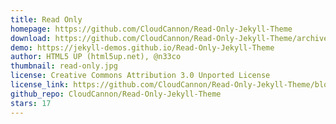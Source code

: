 ```yaml
---
title: Read Only
homepage: https://github.com/CloudCannon/Read-Only-Jekyll-Theme
download: https://github.com/CloudCannon/Read-Only-Jekyll-Theme/archive/master.zip
demo: https://jekyll-demos.github.io/Read-Only-Jekyll-Theme
author: HTML5 UP (html5up.net), @n33co
thumbnail: read-only.jpg
license: Creative Commons Attribution 3.0 Unported License
license_link: https://github.com/CloudCannon/Read-Only-Jekyll-Theme/blob/master/LICENSE.txt
github_repo: CloudCannon/Read-Only-Jekyll-Theme
stars: 17
---
```

